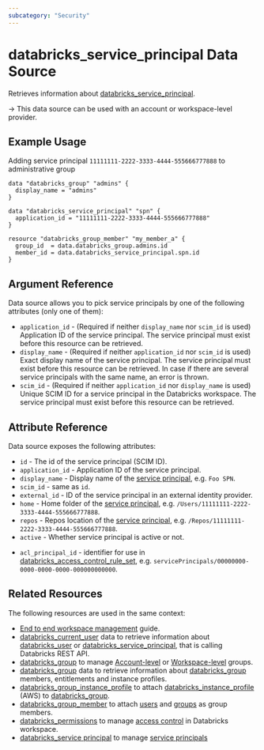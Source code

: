 ```yaml
---
subcategory: "Security"
---
```


# databricks_service_principal Data Source

Retrieves information about [databricks_service_principal](../resources/service_principal.md).

-> This data source can be used with an account or workspace-level provider.

## Example Usage

Adding service principal `11111111-2222-3333-4444-555666777888` to administrative group

```hcl
data "databricks_group" "admins" {
  display_name = "admins"
}

data "databricks_service_principal" "spn" {
  application_id = "11111111-2222-3333-4444-555666777888"
}

resource "databricks_group_member" "my_member_a" {
  group_id  = data.databricks_group.admins.id
  member_id = data.databricks_service_principal.spn.id
}
```

## Argument Reference

Data source allows you to pick service principals by one of the following attributes (only one of them):

- `application_id` - (Required if neither `display_name` nor `scim_id` is used) Application ID of the service principal. The service principal must exist before this resource can be retrieved.
- `display_name` - (Required if neither `application_id` nor `scim_id` is  used) Exact display name of the service principal. The service principal must exist before this resource can be retrieved.  In case if there are several service principals with the same name, an error is thrown.
- `scim_id` - (Required if neither `application_id` nor `display_name` is used) Unique SCIM ID for a service principal in the Databricks workspace. The service principal must exist before this resource can be retrieved.

## Attribute Reference

Data source exposes the following attributes:

- `id` - The id of the service principal (SCIM ID).
- `application_id` - Application ID of the service principal.
- `display_name` - Display name of the [service principal](../resources/service_principal.md), e.g. `Foo SPN`.
- `scim_id` - same as `id`.
- `external_id` - ID of the service principal in an external identity provider.
- `home` - Home folder of the [service principal](../resources/service_principal.md), e.g. `/Users/11111111-2222-3333-4444-555666777888`.
- `repos` - Repos location of the [service principal](../resources/service_principal.md), e.g. `/Repos/11111111-2222-3333-4444-555666777888`.
- `active` - Whether service principal is active or not.

* `acl_principal_id` - identifier for use in [databricks_access_control_rule_set](../resources/access_control_rule_set.md), e.g. `servicePrincipals/00000000-0000-0000-0000-000000000000`.

## Related Resources

The following resources are used in the same context:

- [End to end workspace management](../guides/workspace-management.md) guide.
- [databricks_current_user](current_user.md) data to retrieve information about [databricks_user](../resources/user.md) or [databricks_service_principal](../resources/service_principal.md), that is calling Databricks REST API.
- [databricks_group](../resources/group.md) to manage [Account-level](https://docs.databricks.com/aws/en/admin/users-groups/groups) or [Workspace-level](https://docs.databricks.com/aws/en/admin/users-groups/workspace-local-groups) groups.
- [databricks_group](group.md) data to retrieve information about [databricks_group](../resources/group.md) members, entitlements and instance profiles.
- [databricks_group_instance_profile](../resources/group_instance_profile.md) to attach [databricks_instance_profile](../resources/instance_profile.md) (AWS) to [databricks_group](../resources/group.md).
- [databricks_group_member](../resources/group_member.md) to attach [users](../resources/user.md) and [groups](../resources/group.md) as group members.
- [databricks_permissions](../resources/permissions.md) to manage [access control](https://docs.databricks.com/security/access-control/index.html) in Databricks workspace.
- [databricks_service principal](../resources/service_principal.md) to manage [service principals](../resources/service_principal.md)
